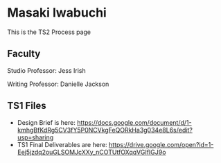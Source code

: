 # Masaki Iwabuchi

This is the TS2 Process page

## Faculty

Studio Professor: Jess Irish

Writing Professor: Danielle Jackson

## TS1 Files

* Design Brief is here: https://docs.google.com/document/d/1-kmhgBfKdRg5CV3fY5P0NCVkgFeQORkHa3g034e8L6s/edit?usp=sharing
* TS1 Final Deliverables are here: https://drive.google.com/open?id=1-Eej5jzdq2ouGLSOMJcXXy_nCOTUtfOXqqVGIfIGJ9o
